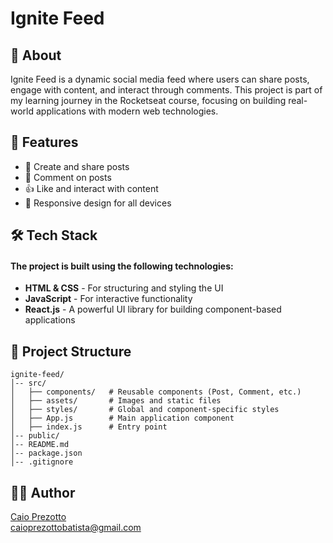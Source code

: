 # Ignite Feed

## 📌 About
Ignite Feed is a dynamic social media feed where users can share posts, engage with content, and interact through comments. This project is part of my learning journey in the Rocketseat course, focusing on building real-world applications with modern web technologies.

## 🚀 Features
- 📝 Create and share posts
- 💬 Comment on posts
- 👍 Like and interact with content
- 🎨 Responsive design for all devices

## 🛠 Tech Stack
#### The project is built using the following technologies:
- **HTML & CSS** - For structuring and styling the UI
- **JavaScript** - For interactive functionality
- **React.js** - A powerful UI library for building component-based applications

## 📂 Project Structure
```
ignite-feed/
│-- src/
│   ├── components/   # Reusable components (Post, Comment, etc.)
│   ├── assets/       # Images and static files
│   ├── styles/       # Global and component-specific styles
│   ├── App.js        # Main application component
│   ├── index.js      # Entry point
│-- public/
│-- README.md
│-- package.json
│-- .gitignore
```

## 🧑‍💻 Author
[Caio Prezotto](https://github.com/CaioPrezotto)  
[caioprezottobatista@gmail.com](mailto:caioprezottobatista@gmail.com)

